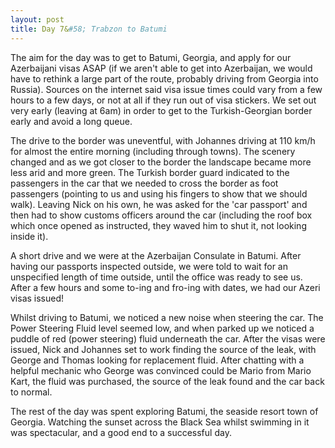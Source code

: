 ```yaml
---
layout: post
title: Day 7&#58; Trabzon to Batumi
---
```


The aim for the day was to get to Batumi, Georgia, and apply for our Azerbaijani visas ASAP (if we aren't able to get into Azerbaijan, we would have to rethink a large part of the route, probably driving from Georgia into Russia). Sources on the internet said visa issue times could vary from a few hours to a few days, or not at all if they run out of visa stickers. We set out very early (leaving at 6am) in order to get to the Turkish-Georgian border early and avoid a long queue.

The drive to the border was uneventful, with Johannes driving at 110 km/h for almost the entire morning (including through towns). The scenery changed and as we got closer to the border the landscape became more less arid and more green. The Turkish border guard indicated to the passengers in the car that we needed to cross the border as foot passengers (pointing to us and using his fingers to show that we should walk). Leaving Nick on his own, he was asked for the 'car passport' and then had to show customs officers around the car (including the roof box which once opened as instructed, they waved him to shut it, not looking inside it).

A short drive and we were at the Azerbaijan Consulate in Batumi. After having our passports inspected outside, we were told to wait for an unspecified length of time outside, until the office was ready to see us. After a few hours and some to-ing and fro-ing with dates, we had our Azeri visas issued!

Whilst driving to Batumi, we noticed a new noise when steering the car. The Power Steering Fluid level seemed low, and when parked up we noticed a puddle of red (power steering) fluid underneath the car. After the visas were issued, Nick and Johannes set to work finding the source of the leak, with George and Thomas looking for replacement fluid. After chatting with a helpful mechanic who George was convinced could be Mario from Mario Kart, the fluid was purchased, the source of the leak found and the car back to normal.

The rest of the day was spent exploring Batumi, the seaside resort town of Georgia. Watching the sunset across the Black Sea whilst swimming in it was spectacular, and a good end to a successful day.